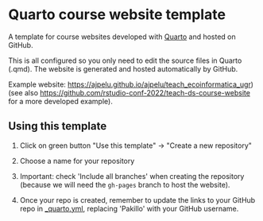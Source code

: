 # Quarto course website template

A template for course websites developed with [Quarto](https://quarto.org) and hosted on GitHub.

This is all configured so you only need to edit the source files in Quarto (.qmd). The website is generated and hosted automatically by GitHub.

Example website: https://ajpelu.github.io/ajpelu/teach_ecoinformatica_ugr) (see also https://github.com/rstudio-conf-2022/teach-ds-course-website for a more developed example).


## Using this template

1. Click on green button "Use this template" -> "Create a new repository"

2. Choose a name for your repository

3. Important: check 'Include all branches' when creating the repository (because we will need the `gh-pages` branch to host the website).

4. Once your repo is created, remember to update the links to your GitHub repo in [_quarto.yml](_quarto.yml), replacing 'Pakillo' with your GitHub username.


